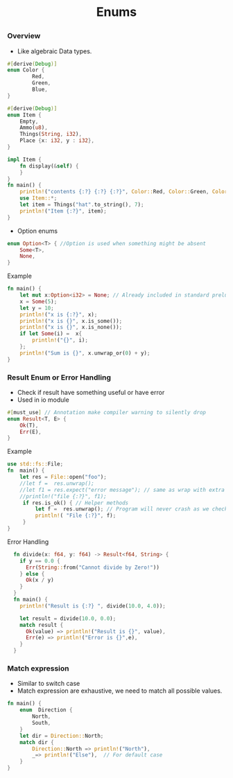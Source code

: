 <h1 style="text-align:center;"> Enums </p>

### Overview
* Like algebraic Data types.
```rust
#[derive(Debug)]
enum Color {
        Red,
        Green,
        Blue,
}

#[derive(Debug)]
enum Item {
    Empty,
    Ammo(u8),
    Things(String, i32),
    Place {x: i32, y : i32},
}

impl Item {
    fn display(&self) {
    }
}
fn main() {
    println!("contents {:?} {:?} {:?}", Color::Red, Color::Green, Color::Blue);
    use Item::*;
    let item = Things("hat".to_string(), 7);
    println!("Item {:?}", item);
}
```

* Option enums
```rust
enum Option<T> { //Option is used when something might be absent
    Some<T>,
    None,
}
```
Example
```rust
fn main() {
    let mut x:Option<i32> = None; // Already included in standard prelude
    x = Some(5);
    let y = 10;
    println!("x is {:?}", x);
    println!("x is {}", x.is_some());
    println!("x is {}", x.is_none());
    if let Some(i) =  x{
        println!("{}", i);
    };
    println!("Sum is {}", x.unwrap_or(0) + y);
}
```

### Result Enum or  Error Handling
* Check if result have something useful or have error
* Used in io module
```rust
#[must_use] // Annotation make compiler warning to silently drop
enum Result<T, E> {
    Ok(T),
    Err(E),
}
```
Example
```rust
use std::fs::File;
fn  main() {
    let res = File::open("foo");
    //let f =  res.unwrap();
    //let f1 = res.expect("error message"); // same as wrap with extra message
    //println!("file {:?}", f1);
     if res.is_ok() { // Helper methods
         let f =  res.unwrap(); // Program will never crash as we checked is okay
         println!( "File {:?}", f);
     }
}
```

Error Handling
```rust
  fn divide(x: f64, y: f64) -> Result<f64, String> {
    if y == 0.0 {
      Err(String::from("Cannot divide by Zero!"))
    } else {
      Ok(x / y)
    }
  }
  fn main() {
    println!("Result is {:?} ", divide(10.0, 4.0));

    let result = divide(10.0, 0.0);
    match result {
      Ok(value) => println!("Result is {}", value),
      Err(e) => println!("Error is {}",e),
    }
  }
```

### Match expression
* Similar to switch case
* Match expression are exhaustive, we need to match all possible values.
```rust
fn main() {
    enum  Direction {
        North,
        South,
    }
    let dir = Direction::North;
    match dir {
        Direction::North => println!("North"),
        _=> println!("Else"),  // For default case
    }
}
```